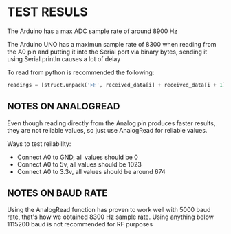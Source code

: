 # TEST RESULS

The Arduino has a max ADC sample rate of around 8900 Hz

The Arduino UNO has a maximun sample rate of 8300 when reading from the A0 pin and putting it into the Serial port via binary bytes, sending it using Serial.println causes a lot of delay

To read from python is recommended the following:

```python
readings = [struct.unpack('>H', received_data[i] + received_data[i + 1])[0] for i in range(0, num_samples * 2, 2)]
```

## NOTES ON ANALOGREAD

Even though reading directly from the Analog pin produces faster results, they are not reliable values, so just use AnalogRead for reliable values.

Ways to test reilability:

- Connect A0 to GND, all values should be 0
- Connect A0 to 5v, all values should be 1023
- Connect A0 to 3.3v, all values should be around 674

## NOTES ON BAUD RATE

Using the AnalogRead function has proven to work well with 5000 baud rate, that's how we obtained 8300 Hz sample rate. Using anything below 1115200 baud is not recommended for RF purposes